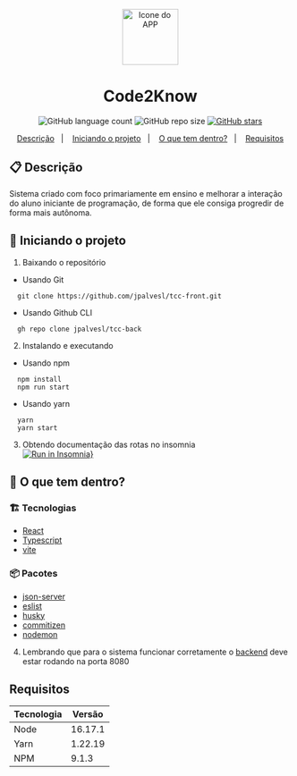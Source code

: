 <p align="center">
  <img alt="Icone do APP" src="https://upload.wikimedia.org/wikipedia/en/5/5a/Black_question_mark.png" width="100"/>
</p>
<h1 align="center">
  Code2Know
</h1>

<!-- Badges -->
<p align="center">

  <!-- if your app is a website -->
  <!-- <a href="https://plantinhas-backend.herokuapp.com/" alt="Url do site">
    <img src="https://img.shields.io/website-up-down-1EAE72-red/http/shields.io.svg" />
  </a> -->

  <!-- License -->
  <!-- <a href="./LICENSE" alt="License: MIT">
    <img src="https://img.shields.io/badge/License-MIT-1EAE72.svg" />
  </a> -->

  <img alt="GitHub language count" src="https://img.shields.io/github/languages/count/jpalvesl/tcc-front?color=blue">

  <!-- GitHub repo size -->
  <img alt="GitHub repo size" src="https://img.shields.io/github/repo-size/jpalvesl/tcc-front">

  <!-- Social -->  
  <a href="https://github.com/jpalvesl/tcc-front/stargazers">
    <img alt="GitHub stars" src="https://img.shields.io/github/stars/jpalvesl/tcc-front?style=social">
  </a>

</p>

<!-- summary -->
<p align="center">
  <a href="#clipboard-descrição">Descrição</a>&nbsp;&nbsp;&nbsp;|&nbsp;&nbsp;&nbsp;
  <a href="#rocket-iniciando-o-projeto">Iniciando o projeto</a>&nbsp;&nbsp;&nbsp;|&nbsp;&nbsp;&nbsp;
  <a href="#-o-que-tem-dentro">O que tem dentro?</a>&nbsp;&nbsp;&nbsp;|&nbsp;&nbsp;&nbsp;
  <a href="#requisitos">Requisitos</a>
</p>


## :clipboard: Descrição
Sistema criado com foco primariamente em ensino e melhorar a interação do aluno iniciante de programação, de forma que ele consiga progredir de forma mais autônoma.

## :rocket: Iniciando o projeto

1. Baixando o repositório

  - Usando Git
```shell
  git clone https://github.com/jpalvesl/tcc-front.git
```
  - Usando Github CLI
```shell
  gh repo clone jpalvesl/tcc-back
```
  <!-- - Rodando com o gitpod  
[![Open in Gitpod](https://gitpod.io/button/open-in-gitpod.svg)](https://gitpod.io/https://github.com/jpalvesl/tcc-back) -->

2. Instalando e executando
  - Usando npm
```shell
  npm install
  npm run start
```
  - Usando yarn
```shell
  yarn
  yarn start
```

3. Obtendo documentação das rotas no insomnia   
[![Run in Insomnia}](https://insomnia.rest/images/run.svg)](https://insomnia.rest/run/?label=code2know&uri=https%3A%2F%2Fgist.githubusercontent.com%2Fjpalvesl%2Fd376e49d396abffe4135b36e2793e34c%2Fraw%2Fa1c1aaaca16fe77021e93cc00351f6c259eed1ff%2Fcode2know.json)

## 🧐 O que tem dentro?

### :building_construction: Tecnologias
- [React](https://pt-br.reactjs.org/)
- [Typescript](https://www.typescriptlang.org/)
- [vite](https://vitejs.dev/)


### :package: Pacotes
- [json-server](https://www.npmjs.com/package/json-server)
- [eslist](https://eslint.org/)
- [husky](https://typicode.github.io/husky/#/)
- [commitizen](http://commitizen.github.io/cz-cli/)
- [nodemon](https://www.npmjs.com/package/nodemon)

4. Lembrando que para o sistema funcionar corretamente o [backend](https://github.com/jpalvesl/tcc-back) deve estar rodando na porta 8080


## Requisitos
| Tecnologia | Versão | 
| --- | --- |
| Node | 16.17.1 |
| Yarn | 1.22.19 |
| NPM | 9.1.3 |
